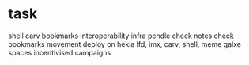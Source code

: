 # task
shell
carv
bookmarks
interoperability infra
pendle
check notes
check bookmarks
movement
deploy on hekla
lfd, imx, carv, shell, meme
galxe spaces 
incentivised campaigns
